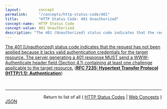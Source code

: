 ```yaml
---
layout:        concept
permalink:     "/concepts/http-status-code/401"
title:         "HTTP Status Code: 401 Unauthorized"
concept-name:  HTTP Status Code
concept-value: 401 Unauthorized
description: "The 401 (Unauthorized) status code indicates that the request has not been applied because it lacks valid authentication credentials for the target resource. The server generating a 401 response MUST send a WWW-Authenticate header field (Section 4.1) containing at least one challenge applicable to the target resource."
---
```


[The 401 (Unauthorized) status code indicates that the request has not been applied because it lacks valid authentication credentials for the target resource. The server generating a 401 response MUST send a WWW-Authenticate header field (Section 4.1) containing at least one challenge applicable to the target resource.](https://datatracker.ietf.org/doc/html/rfc7235#section-3.1 "Read documentation for HTTP Status Code &#34;401&#34;") (**[RFC 7235: Hypertext Transfer Protocol (HTTP/1.1): Authentication](/specs/IETF/RFC/7235 "The Hypertext Transfer Protocol (HTTP) is an application-level protocol for distributed, collaborative, hypermedia information systems. This document defines the HTTP Authentication framework.")**)

<br/>
<hr/>

<p style="float : left"><a href="./401.json" title="JSON representing this particular Web Concept value">JSON</a></p>
<p style="text-align: right">Return to list of all ( <a href="../http-status-code/">HTTP Status Codes</a> | <a href="../">Web Concepts</a> )</p>
